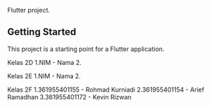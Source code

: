 Flutter project.

## Getting Started

This project is a starting point for a Flutter application.

Kelas 2D
1.NIM - Nama
2. 

Kelas 2E
1.NIM - Nama
2.

Kelas 2F
1.361955401155 - Rohmad Kurniadi
2.361955401154 - Arief Ramadhan
3.361955401172 - Kevin Rizwan
